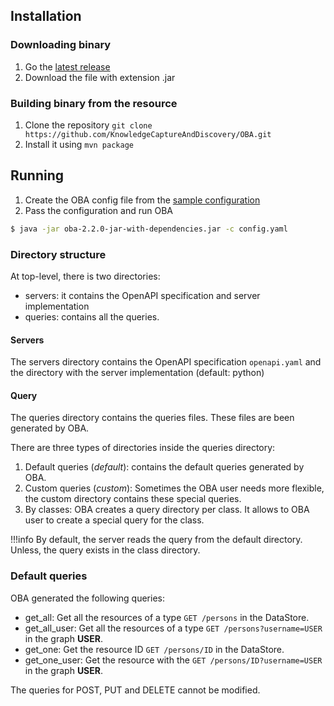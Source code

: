 ## Installation 

### Downloading binary


1. Go the [latest release](https://github.com/KnowledgeCaptureAndDiscovery/OBA/releases/latest)
2. Download the file with extension .jar


### Building binary from the resource

1. Clone the repository `git clone https://github.com/KnowledgeCaptureAndDiscovery/OBA.git`
2. Install it using `mvn package`


## Running

1. Create the OBA config file from the [sample configuration](config.yaml.sample)
2. Pass the configuration and run OBA

```bash
$ java -jar oba-2.2.0-jar-with-dependencies.jar -c config.yaml
```


### Directory structure

At top-level, there is two directories:

- servers: it contains the OpenAPI specification and server implementation
- queries: contains all the queries.

#### Servers

The servers directory contains the OpenAPI specification `openapi.yaml` and the directory with the server implementation
(default: python) 

#### Query

The queries directory contains the queries files. These files are been generated by OBA.

There are three types of directories inside the queries directory: 
1. Default queries (_default_): contains the default queries generated by OBA. 
2. Custom queries (_custom_): Sometimes the OBA user needs more flexible, the custom directory contains these special queries.
3. By classes: OBA creates a query directory per class. It allows to OBA user to create a special query for the class. 

!!!info
    By default, the server reads the query from the default directory. Unless, the query exists in the class directory.
                       

### Default queries

OBA generated the following queries:

- get_all: Get all the resources of a type `GET /persons` in the DataStore.
- get_all_user: Get all the resources of a type `GET /persons?username=USER` in the graph **USER**.
- get_one: Get the resource ID `GET /persons/ID` in the DataStore.
- get_one_user: Get the resource with the `GET /persons/ID?username=USER` in the graph **USER**.

The queries for POST, PUT and DELETE cannot be modified.

